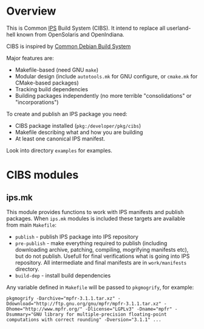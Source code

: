 # Overview

This is Common [IPS](http://www.oracle.com/technetwork/server-storage/solaris11/technologies/ips-323421.html)
Build System (CIBS). It intend to replace all userland-hell known from OpenSolaris and OpenIndiana.

CIBS is inspired by [Common Debian Build System](http://cdbs-doc.duckcorp.org/en/cdbs-doc.xhtml)

Major features are:

* Makefile-based (need GNU `make`)
* Modular design (include `autotools.mk` for GNU configure, or `cmake.mk` for CMake-based packages)
* Tracking build dependencies
* Building packages independently (no more terrible "consolidations" or "incorporations")


To create and publish an IPS package you need:

* CIBS package installed (`pkg:/developer/pkg/cibs`)
* Makefile describing what and how you are building
* At least one canonical IPS manifest.
 
 
Look into directory `examples` for examples.

# CIBS modules

## ips.mk

This module provides functions to work with IPS manifests and publish packages.
When `ips.mk` modules is included these targets are available from main `Makefile`:

* `publish` - publish IPS package into IPS repository
* `pre-publish` - make everything required to publish (including downloading archive,
patching, compiling, mogrifying manifests etc), but do not publish. Usefull for final
verifications what is going into IPS repository. All intermediate and final manifests
are in `work/manifests` directory.
* `build-dep` - install build dependencies


Any variable defined in `Makefile` will be passed to `pkgmogrify`, for example:

`pkgmogrify -Darchive="mpfr-3.1.1.tar.xz" -Ddownload="http://ftp.gnu.org/gnu/mpfr/mpfr-3.1.1.tar.xz" -Dhome="http://www.mpfr.org/" -Dlicense="LGPLv3" -Dname="mpfr" -Dsummary="GNU library for multiple-precision floating-point computations with correct rounding" -Dversion="3.1.1" ...`
